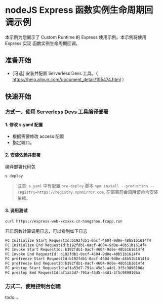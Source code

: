 # nodeJS Express 函数实例生命周期回调示例

本示例为您展示了 Custom Runtime 的 Express 使用示例。本示例将使用 Express 实现 函数实例生命周期回调。

## 准备开始

- [可选] 安装并配置 Serverless Devs 工具。（ https://help.aliyun.com/document_detail/195474.html ）

## 快速开始
### 方式一、使用 Serverless Devs 工具编译部署

#### 1. 修改 s.yaml 配置
- 根据需要修改 access 配置
- 指定端口。

#### 2. 安装依赖并部署

编译部署代码包
```shell
s deploy
```
> 注意: `s.yaml` 中有配置 `pre-deploy` 脚本  `npm install --production --registry=https://registry.npmmirror.com`, 在部署前会调用该命令安装依赖。

#### 3. 调用测试

```shell
curl https://express-web-xxxxxx.cn-hangzhou.fcapp.run
```
开启函数计算调用日志，可以看到如下日志

```bash
FC Initialize Start RequestId:b192fdb1-0acf-4604-9d0e-48b51b1614f4
FC Initialize End RequestId:b192fdb1-0acf-4604-9d0e-48b51b1614f4
FC Invoke Start RequestId: b192fdb1-0acf-4604-9d0e-48b51b1614f4
FC Invoke End RequestId: b192fdb1-0acf-4604-9d0e-48b51b1614f4
FC prefreeze Start RequestId:b192fdb1-0acf-4604-9d0e-48b51b1614f4
FC prefreeze End RequestId:b192fdb1-0acf-4604-9d0e-48b51b1614f4
FC prestop Start RequestId:af1a53d7-791a-45d5-a4d1-3f5c9898106a
FC prestop End RequestId:af1a53d7-791a-45d5-a4d1-3f5c9898106a
```

### 方式二、使用控制台创建
todo...



